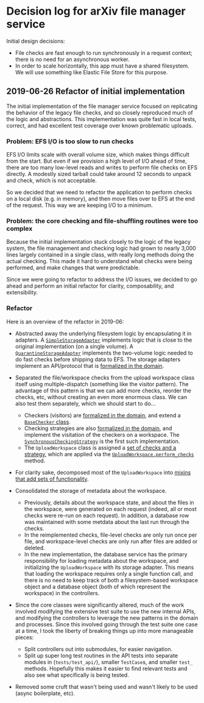 # Decision log for arXiv file manager service

Initial design decisions:

- File checks are fast enough to run synchronously in a request context; there
  is no need for an asynchronous worker.
- In order to scale horizontally, this app must have a shared filesystem. We 
  will use something like Elastic File Store for this purpose.

## 2019-06-26 Refactor of initial implementation

The initial implementation of the file manager service focused on replicating 
the behavior of the legacy file checks, and so closely reproduced much of the 
logic and abstractions. This implementation was quite fast in local tests,
correct, and had excellent test coverage over known problematic uploads.

### Problem: EFS I/O is too slow to run checks

EFS I/O limits scale with overall volume size, which makes things difficult
from the start. But even if we provision a high level of I/O ahead of time, 
there are too many low-level reads and writes to perform file checks on EFS 
directly. A modestly sized tarball could take around 12 seconds to unpack and 
check, which is not acceptable.

So we decided that we need to refactor the application to perform checks on a
local disk (e.g. in memory), and then move files over to EFS at the end of the
request. This way we are keeping I/O to a minimum.

### Problem: the core checking and file-shuffling routines were too complex

Because the initial implementation stuck closely to the logic of the legacy 
system, the file management and checking logic had grown to nearly 3,000 lines
largely contained in a single class, with really long methods doing the 
actual checking. This made it hard to understand what checks were being 
performed, and make changes that were predictable.

Since we were going to refactor to address the I/O issues, we decided to go 
ahead and perform an initial refactor for clarity, composability, and
extensibility.

### Refactor

Here is an overview of the refactor in 2019-06:

- Abstracted away the underlying filesystem logic by encapsulating it in
  adapters. A
  [``SimpleStorageAdapter``](https://github.com/arXiv/arxiv-filemanager/blob/42b9e69eb24d5f41c5eb1667cb1215fa7b83484b/filemanager/services/storage.py#L24)
  implements logic that is close to the original implementation (on a single
  volume). A
  [``QuarantineStorageAdapter``](https://github.com/arXiv/arxiv-filemanager/blob/42b9e69eb24d5f41c5eb1667cb1215fa7b83484b/filemanager/services/storage.py#L271)
  implements the two-volume logic needed to do fast checks before shipping data
  to EFS. The storage adapters implement an API/protocol that is [formalized in
  the domain](https://github.com/arXiv/arxiv-filemanager/blob/42b9e69eb24d5f41c5eb1667cb1215fa7b83484b/filemanager/domain/storage.py#L1).

- Separated the file/workspace checks from the upload workspace class itself
  using multiple-dispatch (something like the visitor pattern). The advantage
  of this pattern is that we can add more checks, reorder the checks, etc,
  without creating an even more enormous class. We can also test them 
  separately, which we should start to do...
  
  - Checkers (visitors) are [formalized in the
    domain](https://github.com/arXiv/arxiv-filemanager/blob/42b9e69eb24d5f41c5eb1667cb1215fa7b83484b/filemanager/domain/checks.py#L1),
    and extend a [``BaseChecker``
    class](https://github.com/arXiv/arxiv-filemanager/blob/42b9e69eb24d5f41c5eb1667cb1215fa7b83484b/filemanager/process/check/base.py#L21).
  - Checking strategies are also [formalized in the
    domain](https://github.com/arXiv/arxiv-filemanager/blob/42b9e69eb24d5f41c5eb1667cb1215fa7b83484b/filemanager/domain/checks.py#L15),
    and implement the visitation of the checkers on a workspace. The
    [``SynchronousCheckingStrategy``](https://github.com/arXiv/arxiv-filemanager/blob/42b9e69eb24d5f41c5eb1667cb1215fa7b83484b/filemanager/process/strategy.py#L13)
    is the first such implementation.
  - The ``UploadWorkspace`` class is assigned a [set of checks and a
    strategy](https://github.com/arXiv/arxiv-filemanager/blob/42b9e69eb24d5f41c5eb1667cb1215fa7b83484b/filemanager/domain/uploads.py#L758-L762),
    which are applied via the
    [``UploadWorkspace.perform_checks``](https://github.com/arXiv/arxiv-filemanager/blob/42b9e69eb24d5f41c5eb1667cb1215fa7b83484b/filemanager/domain/uploads.py#L692)
    method.

- For clarity sake, decomposed most of the ``UploadWorkspace`` into [mixins
  that add sets of
  functionality](https://github.com/arXiv/arxiv-filemanager/blob/42b9e69eb24d5f41c5eb1667cb1215fa7b83484b/filemanager/domain/uploads.py#L1).
- Consolidated the storage of metadata about the workspace. 

  - Previously, details about the workspace state, and about the files in the
    workspace, were generated on each request (indeed, all or most checks were
    re-run on each request). In addition, a database row was maintained with
    some metdata about the last run through the checks. 
  - In the reimplemented checks, file-level checks are only run once per file,
    and workspace-level checks are only run after files are added or deleted. 
  - In the new implementation, the database service has the primary 
    responsibility for loading metadata about the workspace, and initializing 
    the ``UploadWorkspace`` with its storage adapter. This means that loading
    the workspace requires only a single function call, and there is no need 
    to keep track of both a filesystem-based workspace object and a database
    object (both of which represent the workspace) in the controllers.

- Since the core classes were significantly altered, much of the work involved
  modifying the extensive test suite to use the new internal APIs, and 
  modifying the controllers to leverage the new patterns in the domain and
  processes. Since this involved going through the test suite one case at a 
  time, I took the liberty of breaking things up into more manageable pieces:

  - Split controllers out into submodules, for easier navigation.
  - Split up super long test routines in the API tests into separate modules in
    (``tests/test_api/``), smaller ``TestCase``s, and smaller ``test_`` 
    methods. Hopefully this makes it easier to find relevant tests and also see
    what specifically is being tested.

- Removed some cruft that wasn't being used and wasn't likely to be used
  (async boilerplate, etc).
